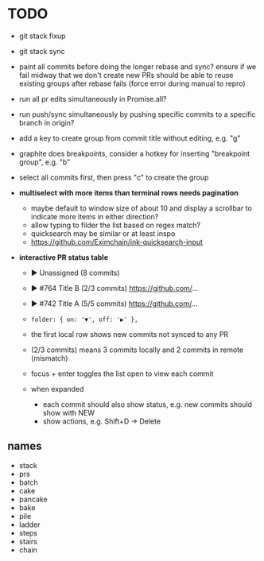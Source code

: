 # TODO

- git stack fixup
- git stack sync

- paint all commits before doing the longer rebase and sync?
  ensure if we fail midway that we don't create new PRs
  should be able to reuse existing groups after rebase fails (force error during manual to repro)

- run all pr edits simultaneously in Promise.all?

- run push/sync simultaneously by pushing specific commits to a specific branch in origin?

- add a key to create group from commit title without editing, e.g. "g"

- graphite does breakpoints, consider a hotkey for inserting "breakpoint group", e.g. "b"

- select all commits first, then press "c" to create the group

- **multiselect with more items than terminal rows needs pagination**

  - maybe default to window size of about 10 and display a scrollbar to indicate more items in either direction?
  - allow typing to filder the list based on regex match?
  - quicksearch may be similar or at least inspo
  - https://github.com/Eximchain/ink-quicksearch-input

- **interactive PR status table**

  - ▶ Unassigned (8 commits)
  - ▶ #764 Title B (2/3 commits) https://github.com/...
  - ▶ #742 Title A (5/5 commits) https://github.com/...

  - `folder: { on: '▼', off: '▶' },`
  - the first local row shows new commits not synced to any PR
  - (2/3 commits) means 3 commits locally and 2 commits in remote (mismatch)
  - focus + enter toggles the list open to view each commit
  - when expanded
    - each commit should also show status, e.g. new commits should show with NEW
    - show actions, e.g. Shift+D -> Delete

## names

- stack
- prs
- batch
- cake
- pancake
- bake
- pile
- ladder
- steps
- stairs
- chain
